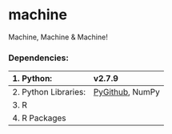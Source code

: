 # machine
Machine, Machine &amp; Machine!

### Dependencies:
| 1. Python:  | v2.7.9            |
| :--------   |:----------------- |
| 2. Python Libraries:  | [PyGithub](https://github.com/PyGithub/PyGithub), NumPy        |
| 3. R                  |         |
| 4. R Packages         |         |
